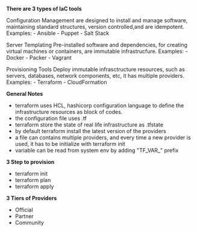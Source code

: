 **There are 3 types of IaC tools**

Configuration Management
    are designed to install and manage software,
    maintaining standard structures,
    version controlled,and are idempotent.
    Examples:
        - Ansible
        - Puppet
        - Salt Stack

Server Templating
    Pre-installed software and dependencies,
    for creating virtual machines or containers,
    are immutable infrastrucfure.
    Examples:
        - Docker
        - Packer
        - Vagrant

Provisioning Tools
    Deploy immutable infrasctructure resources,
    such as servers, databases, network components, etc,
    it has multiple providers.
    Examples:
        - Terraform
        - CloudFormation

**General Notes**
- terraform uses HCL, hashicorp configuration language to define the infrastructure resources as block of codes.
- the configuration file uses .tf
- terraform store the state of real life infrastructure as .tfstate
- by default terraform install the latest version of the providers
- a file can contains multiple providers, and every time a new provider is used, it has to be initialize with terraform init
- variable can be read from system env by adding "TF_VAR_" prefix

**3 Step to provision**
- terraform init
- terraform plan
- terraform apply

**3 Tiers of Providers**
- Official
- Partner
- Community

